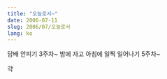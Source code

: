 ```yaml
---
title: "오늘로서~"
date: 2006-07-11
slug: 2006/07/오늘로서
lang: ko
---
```


담배 안피기 3주차~
밤에 자고 아침에 일찍 일어나기 5주차~

갹